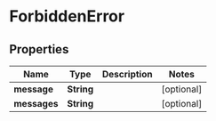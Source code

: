 

# ForbiddenError


## Properties

| Name | Type | Description | Notes |
|------------ | ------------- | ------------- | -------------|
|**message** | **String** |  |  [optional] |
|**messages** | **String** |  |  [optional] |



